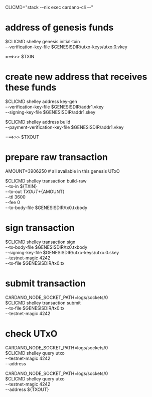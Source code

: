 CLICMD="stack --nix exec cardano-cli --"


# address of genesis funds

$CLICMD shelley genesis initial-txin \
    --verification-key-file $GENESISDIR/utxo-keys/utxo.0.vkey

===>>> $TXIN


# create new address that receives these funds

$CLICMD shelley address key-gen \
    --verification-key-file $GENESISDIR/addr1.vkey \
    --signing-key-file $GENESISDIR/addr1.skey


$CLICMD shelley address build \
    --payment-verification-key-file  $GENESISDIR/addr1.vkey

===>>> $TXOUT


# prepare raw transaction 

AMOUNT=3906250   # all available in this genesis UTxO

$CLICMD shelley transaction build-raw \
    --tx-in  ${TXIN} \
    --tx-out ${TXOUT}+${AMOUNT} \
    --ttl 3600 \
    --fee 0 \
    --tx-body-file $GENESISDIR/tx0.txbody


# sign transaction

$CLICMD shelley transaction sign \
  --tx-body-file $GENESISDIR/tx0.txbody \
  --signing-key-file $GENESISDIR/utxo-keys/utxo.0.skey \
  --testnet-magic 4242 \
  --tx-file $GENESISDIR/tx0.tx


# submit transaction

CARDANO_NODE_SOCKET_PATH=logs/sockets/0 \
    $CLICMD shelley transaction submit \
        --tx-file $GENESISDIR/tx0.tx \
	--testnet-magic 4242


# check UTxO

CARDANO_NODE_SOCKET_PATH=logs/sockets/0 \
    $CLICMD shelley query utxo \
      --testnet-magic 4242 \
      --address <addr from initialFunds in genesis>

CARDANO_NODE_SOCKET_PATH=logs/sockets/0 \
    $CLICMD shelley query utxo \
      --testnet-magic 4242 \
      --address ${TXOUT}

